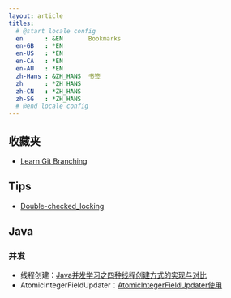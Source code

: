 ```yaml
---
layout: article
titles:
  # @start locale config
  en      : &EN       Bookmarks
  en-GB   : *EN
  en-US   : *EN
  en-CA   : *EN
  en-AU   : *EN
  zh-Hans : &ZH_HANS  书签
  zh      : *ZH_HANS
  zh-CN   : *ZH_HANS
  zh-SG   : *ZH_HANS
  # @end locale config
---
```


## 收藏夹

- [Learn Git Branching](https://learngitbranching.js.org/)

## Tips

- [Double-checked_locking](https://en.wikipedia.org/wiki/Double-checked_locking)

## Java

### 并发

- 线程创建：[Java并发学习之四种线程创建方式的实现与对比](https://my.oschina.net/u/566591/blog/1576410)
- AtomicIntegerFieldUpdater：[AtomicIntegerFieldUpdater使用](https://www.cnblogs.com/hithlb/p/4516078.html)
